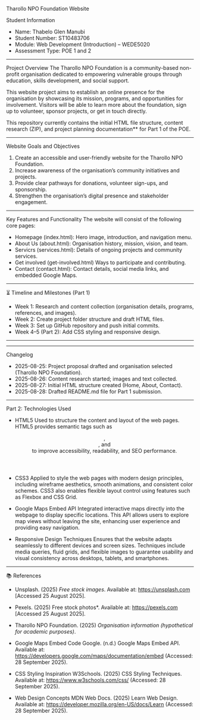 Tharollo NPO Foundation Website

 Student Information
- Name: Thabelo Glen Manubi
- Student Number: ST10483706 
- Module: Web Development (Introduction) – WEDE5020 
- Assessment Type: POE 1 and 2

---

 Project Overview
The Tharollo NPO Foundation is a community-based non-profit organisation dedicated to empowering vulnerable groups through education, skills development, and social support.  

This website project aims to establish an online presence for the organisation by showcasing its mission, programs, and opportunities for involvement. Visitors will be able to learn more about the foundation, sign up to volunteer, sponsor projects, or get in touch directly.  

This repository currently contains the initial HTML file structure, content research (ZIP), and project planning documentation** for Part 1 of the POE.  

---

 Website Goals and Objectives
1. Create an accessible and user-friendly website for the Tharollo NPO Foundation.  
2. Increase awareness of the organisation’s community initiatives and projects.  
3. Provide clear pathways for donations, volunteer sign-ups, and sponsorship.  
4. Strengthen the organisation’s digital presence and stakeholder engagement.

---

Key Features and Functionality
The website will consist of the following core pages:  

- Homepage (index.html): Hero image, introduction, and navigation menu.  
- About Us (about.html): Organisation history, mission, vision, and team.  
- Servicrs (services.html): Details of ongoing projects and community services.
- Get involved (get-involved.html) Ways  to participate and contributing.
- Contact (contact.html): Contact details, social media links, and embedded Google Maps.
 

---

⏳ Timeline and Milestones (Part 1)
- Week 1: Research and content collection (organisation details, programs, references, and images).  
- Week 2: Create project folder structure and draft HTML files.
- Week 3: Set up GitHub repository and push initial commits.
- Week 4–5 (Part 2): Add CSS styling and responsive design.  
 

---
---

Changelog
- 2025-08-25: Project proposal drafted and organisation selected (Tharollo NPO Foundation).  
- 2025-08-26: Content research started; images and text collected.  
- 2025-08-27: Initial HTML structure created (Home, About, Contact).  
- 2025-08-28: Drafted README.md file for Part 1 submission.

-----------
Part 2: Technologies Used

* HTML5
  Used to structure the content and layout of the web pages. HTML5 provides semantic tags such as <header>, <section>, and <footer> to improve accessibility, readability, and SEO performance.

* CSS3
 Applied to style the web pages with modern design principles, including wireframe aesthetics, smooth animations, and consistent color schemes. CSS3 also enables flexible layout control using features such as Flexbox and CSS Grid.

* Google Maps Embed API
Integrated interactive maps directly into the webpage to display specific locations. This API allows users to explore map views without leaving the site, enhancing user experience and providing easy navigation.

* Responsive Design Techniques
Ensures that the website adapts seamlessly to different devices and screen sizes. Techniques include media queries, fluid grids, and flexible images to guarantee usability and visual consistency across desktops, tablets, and smartphones.


---

 📚 References
- Unsplash. (2025) *Free stock images*. Available at: https://unsplash.com [Accessed 25 August 2025].  
- Pexels. (2025) Free stock photos*. Available at: https://pexels.com [Accessed 25 August 2025].  
- Tharollo NPO Foundation. (2025) *Organisation information (hypothetical for academic purposes)*.
 
- Google Maps Embed Code
Google. (n.d.) Google Maps Embed API. Available at: https://developers.google.com/maps/documentation/embed
 (Accessed: 28 September 2025).

- CSS Styling Inspiration
W3Schools. (2025) CSS Styling Techniques. Available at: https://www.w3schools.com/css/
 (Accessed: 28 September 2025).

- Web Design Concepts
MDN Web Docs. (2025) Learn Web Design. Available at: https://developer.mozilla.org/en-US/docs/Learn
 (Accessed: 28 September 2025).


